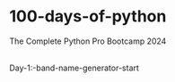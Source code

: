 # 100-days-of-python
<p>The Complete Python Pro Bootcamp  2024</p> 
<br>
Day-1:-band-name-generator-start
